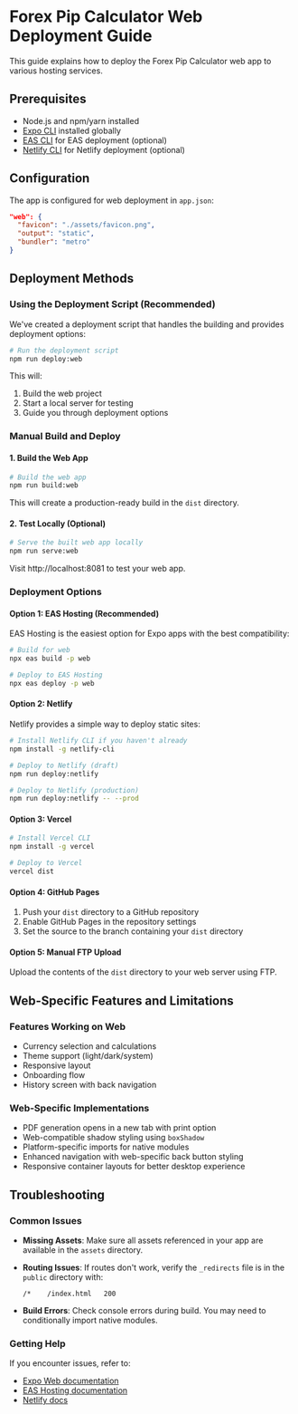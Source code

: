 # Forex Pip Calculator Web Deployment Guide

This guide explains how to deploy the Forex Pip Calculator web app to various hosting services.

## Prerequisites

- Node.js and npm/yarn installed
- [Expo CLI](https://docs.expo.dev/get-started/installation/) installed globally
- [EAS CLI](https://docs.expo.dev/eas-update/getting-started/) for EAS deployment (optional)
- [Netlify CLI](https://docs.netlify.com/cli/get-started/) for Netlify deployment (optional)

## Configuration

The app is configured for web deployment in `app.json`:

```json
"web": {
  "favicon": "./assets/favicon.png",
  "output": "static",
  "bundler": "metro"
}
```

## Deployment Methods

### Using the Deployment Script (Recommended)

We've created a deployment script that handles the building and provides deployment options:

```bash
# Run the deployment script
npm run deploy:web
```

This will:

1. Build the web project
2. Start a local server for testing
3. Guide you through deployment options

### Manual Build and Deploy

#### 1. Build the Web App

```bash
# Build the web app
npm run build:web
```

This will create a production-ready build in the `dist` directory.

#### 2. Test Locally (Optional)

```bash
# Serve the built web app locally
npm run serve:web
```

Visit http://localhost:8081 to test your web app.

### Deployment Options

#### Option 1: EAS Hosting (Recommended)

EAS Hosting is the easiest option for Expo apps with the best compatibility:

```bash
# Build for web
npx eas build -p web

# Deploy to EAS Hosting
npx eas deploy -p web
```

#### Option 2: Netlify

Netlify provides a simple way to deploy static sites:

```bash
# Install Netlify CLI if you haven't already
npm install -g netlify-cli

# Deploy to Netlify (draft)
npm run deploy:netlify

# Deploy to Netlify (production)
npm run deploy:netlify -- --prod
```

#### Option 3: Vercel

```bash
# Install Vercel CLI
npm install -g vercel

# Deploy to Vercel
vercel dist
```

#### Option 4: GitHub Pages

1. Push your `dist` directory to a GitHub repository
2. Enable GitHub Pages in the repository settings
3. Set the source to the branch containing your `dist` directory

#### Option 5: Manual FTP Upload

Upload the contents of the `dist` directory to your web server using FTP.

## Web-Specific Features and Limitations

### Features Working on Web

- Currency selection and calculations
- Theme support (light/dark/system)
- Responsive layout
- Onboarding flow
- History screen with back navigation

### Web-Specific Implementations

- PDF generation opens in a new tab with print option
- Web-compatible shadow styling using `boxShadow`
- Platform-specific imports for native modules
- Enhanced navigation with web-specific back button styling
- Responsive container layouts for better desktop experience

## Troubleshooting

### Common Issues

- **Missing Assets**: Make sure all assets referenced in your app are available in the `assets` directory.
- **Routing Issues**: If routes don't work, verify the `_redirects` file is in the `public` directory with:

  ```
  /*    /index.html   200
  ```

- **Build Errors**: Check console errors during build. You may need to conditionally import native modules.

### Getting Help

If you encounter issues, refer to:

- [Expo Web documentation](https://docs.expo.dev/workflow/web/)
- [EAS Hosting documentation](https://docs.expo.dev/eas-hosting/introduction/)
- [Netlify docs](https://docs.netlify.com/)
